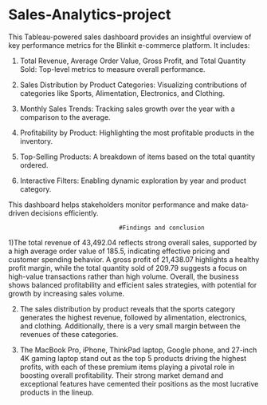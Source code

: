 # Sales-Analytics-project
This Tableau-powered sales dashboard provides an insightful overview of key performance metrics for the Blinkit e-commerce platform.  It includes:

1) Total Revenue, Average Order Value, Gross Profit, and Total Quantity Sold: Top-level metrics to measure overall performance.

2) Sales Distribution by Product Categories: Visualizing contributions of categories like Sports, Alimentation, Electronics, and Clothing.
   
3) Monthly Sales Trends: Tracking sales growth over the year with a comparison to the average.
   
4) Profitability by Product: Highlighting the most profitable products in the inventory.
   
5) Top-Selling Products: A breakdown of items based on the total quantity ordered.
   
6) Interactive Filters: Enabling dynamic exploration by year and product category.
    
This dashboard helps stakeholders monitor performance and make data-driven decisions efficiently.


                                   #Findings and conclusion

1)The total revenue of 43,492.04 reflects strong overall sales, supported by a high average order value of 185.5, indicating effective pricing and customer spending behavior. A gross profit of 21,438.07 highlights a healthy profit margin, while the total quantity sold of 209.79 suggests a focus on high-value transactions rather than high volume. Overall, the business shows balanced profitability and efficient sales strategies, with potential for growth by increasing sales volume.

2) The sales distribution by product reveals that the sports category generates the highest revenue, followed by alimentation, electronics, and clothing. Additionally, there is a very small margin between the revenues of these categories.

3) The MacBook Pro, iPhone, ThinkPad laptop, Google phone, and 27-inch 4K gaming laptop stand out as the top 5 products driving the highest profits, with each of these premium items playing a pivotal role in boosting overall profitability. Their strong market demand and exceptional features have cemented their positions as the most lucrative products in the lineup.


